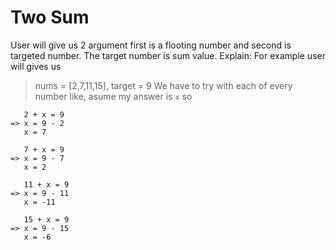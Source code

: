 # Two Sum

User will give us 2 argument first is a flooting number and second is targeted
number. The target number is sum value. Explain: For example user will gives us

> nums = [2,7,11,15], target = 9 We have to try with each of every number like,
> asume my answer is `x` so

```
   2 + x = 9
=> x = 9 - 2
   x = 7

   7 + x = 9
=> x = 9 - 7
   x = 2

   11 + x = 9
=> x = 9 - 11
   x = -11

   15 + x = 9
=> x = 9 - 15
   x = -6
```

